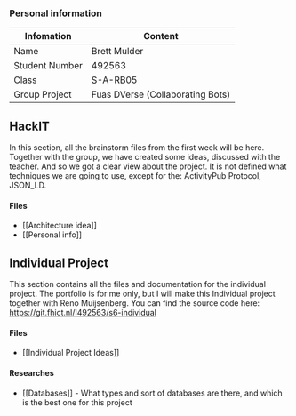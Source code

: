 
### Personal information
| Infomation | Content |
| ---- | ---- |
| Name | Brett Mulder |
| Student Number | 492563 |
| Class | S-A-RB05 |
| Group Project | Fuas DVerse (Collaborating Bots) |
## HackIT
In this section, all the brainstorm files from the first week will be here. Together with the group, we have created some ideas, discussed with the teacher. And so we got a clear view about the project. It is not defined what techniques we are going to use, except for the: ActivityPub Protocol, JSON_LD.

#### Files
- [[Architecture idea]]
- [[Personal info]]

## Individual Project
This section contains all the files and documentation for the individual project. The portfolio is for me only, but I will make this Individual project together with Reno Muijsenberg.
You can find the source code here: https://git.fhict.nl/I492563/s6-individual

#### Files
- [[Individual Project Ideas]]

#### Researches
- [[Databases]] - What types and sort of databases are there, and which is the best one for this project

